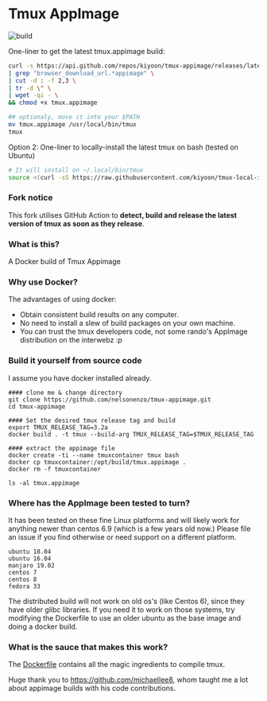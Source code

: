 # Tmux AppImage
![build](https://github.com/kiyoon/tmux-appimage/actions/workflows/check_tmux_version.yml/badge.svg)

One-liner to get the latest tmux.appimage build:
```bash
curl -s https://api.github.com/repos/kiyoon/tmux-appimage/releases/latest \
| grep "browser_download_url.*appimage" \
| cut -d : -f 2,3 \
| tr -d \" \
| wget -qi - \
&& chmod +x tmux.appimage

## optionaly, move it into your $PATH
mv tmux.appimage /usr/local/bin/tmux
tmux
```

Option 2: One-liner to locally-install the latest tmux on bash (tested on Ubuntu)  

```bash
# It will install on ~/.local/bin/tmux
source <(curl -sS https://raw.githubusercontent.com/kiyoon/tmux-local-install/master/install.sh)
```

### Fork notice
This fork utilises GitHub Action to **detect, build and release the latest version of tmux as soon as they release**.

### What is this?
A Docker build of Tmux Appimage

### Why use Docker?
The advantages of using docker:
- Obtain consistent build results on any computer.
- No need to install a slew of build packages on your own machine.
- You can trust the tmux developers code, not some rando's AppImage distribution on the interwebz :p

### Build it yourself from source code
I assume you have docker installed already.
```
#### clone me & change directory
git clone https://github.com/nelsonenzo/tmux-appimage.git
cd tmux-appimage

#### Set the desired tmux release tag and build
export TMUX_RELEASE_TAG=3.2a
docker build . -t tmux --build-arg TMUX_RELEASE_TAG=$TMUX_RELEASE_TAG 

#### extract the appimage file
docker create -ti --name tmuxcontainer tmux bash
docker cp tmuxcontainer:/opt/build/tmux.appimage .
docker rm -f tmuxcontainer

ls -al tmux.appimage
```

### Where has the AppImage been tested to turn?
It has been tested on these fine Linux platforms and will likely work for anything newer than centos 6.9 (which is a few years old now.) Please file an issue if you find otherwise or need support on a different platform.
```
ubuntu 18.04
ubuntu 16.04
manjaro 19.02
centos 7
centos 8
fedora 33
```
The distributed build will not work on old os's (like Centos 6), since they have older glibc libraries.
If you need it to work on those systems, try modifying the Dockerfile to use an older ubuntu as the base image and doing a docker build.

### What is the sauce that makes this work?
The [Dockerfile](Dockerfile) contains all the magic ingredients to compile tmux.

Huge thank you to https://github.com/michaellee8, whom taught me a lot about appimage builds with his code contributions.

